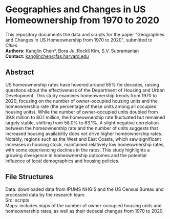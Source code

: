 # Geographies and Changes in US Homeownership from 1970 to 2020

  This repository documents the data and scripts for the paper "Geographies and Changes in US Homeownership from 1970 to 2020", submitted to *Cities*.
<br> **Authors:** Kanglin Chen*, Bora Ju, Rockli Kim, S.V. Subramanian
<br> **Contact:** kanglinchen@fas.harvard.edu

## Abstract
US homeownership rates have hovered around 65% for decades, raising questions about the effectiveness of the Department of Housing and Urban Development. This study examines homeownership trends from 1970 to 2020, focusing on the number of owner-occupied housing units and the homeownership rate (the percentage of these units among all occupied housing units). While the number of owner-occupied units doubled from 39.8 million to 80.1 million, the homeownership rate fluctuated but remained largely stable, shifting from 58.0% to 63.1%. A slight negative correlation between the homeownership rate and the number of units suggests that increased housing availability does not drive higher homeownership rates. Notably, regions such as the West and East Coasts, which saw significant increases in housing stock, maintained relatively low homeownership rates, with some experiencing declines in the rates. This study highlights a growing divergence in homeownership outcomes and the potential influence of local demographics and housing policies.

## File Structures
Data: downloaded data from IPUMS NHGIS and the US Census Bureau and processed data by the research team.
<br> Src: scripts
<br> Maps: includes maps of the number of owner-occupied housing units and homeownership rates, as well as their decadal changes from 1970 to 2020.
